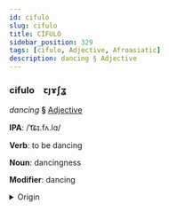 ```yaml
---
id: cifulo
slug: cifulo
title: CİFULO
sidebar_position: 329
tags: [cifulo, Adjective, Afroasiatic]
description: dancing § Adjective
---
```


### cifulo&emsp;<span kind="abugida">ꞇȷɤʃʓ</span>

*dancing* **§** [Adjective](../../tags/Adjective)

**IPA**: /ˈt͡ɕɪ.fʌ.lɑ/

**Verb**: to be dancing

**Noun**: dancingness

**Modifier**: dancing

<details>
    <summary>Origin</summary>
    Amharic č̣əfära [tʃʼɨfəra]<br/>
    <em>Afroasiatic Language Family</em>
</details>